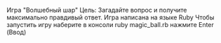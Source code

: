 Игра "Волшебный шар"
Цель: Загадайте вопрос и получите максимально правдивый ответ.
Игра написана на языке Ruby
Чтобы запустить игру наберите
в консоли ruby magic_ball.rb
нажмите Enter (Ввод)
